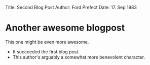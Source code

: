 Title: Second Blog Post
Author: Ford Prefect
Date: 17. Sep 1983

# Another awesome blogpost

This one might be even more awesome.

- It succeeded the first blog post. 
- This author's arguably a somewhat more benevolent character.
